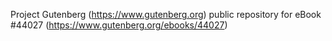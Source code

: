 Project Gutenberg (https://www.gutenberg.org) public repository for eBook #44027 (https://www.gutenberg.org/ebooks/44027)
